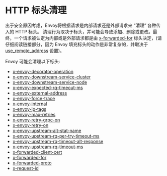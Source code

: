 # HTTP 标头清理

出于安全原因考虑，Envoy将根据请求是内部请求还是外部请求来 “清理” 各种传入的 HTTP 标头。
清理行为取决于标头，并可能会导致添加、删除或更改。最终，一个请求被认定为内部或是外部请求都是由 [x-forwarded-for](headers.md#config-http-conn-man-headers-x-forwarded-for) 标头决定，(请仔细阅读链接部分，因为 Envoy 填充标头的动作是非常复杂的，并取决于 [use_remote_address](https://www.envoyproxy.io/docs/envoy/latest/api-v1/network_filters/http_conn_man#config-http-conn-man-use-remote-address) 设置)。

Envoy 可能会清理以下标头:

- [x-envoy-decorator-operation](../http_filters/router_filter.md#config-http-filters-router-x-envoy-decorator-operation)
- [x-envoy-downstream-service-cluster](headers.md#config-http-conn-man-headers-downstream-service-cluster)
- [x-envoy-downstream-service-node](headers.md#config-http-conn-man-headers-downstream-service-node)
- [x-envoy-expected-rq-timeout-ms](../http_filters/router_filter.md#config-http-filters-router-x-envoy-expected-rq-timeout-ms)
- [x-envoy-external-address](headers.md#config-http-conn-man-headers-x-envoy-external-address)
- [x-envoy-force-trace](headers.md#config-http-conn-man-headers-x-envoy-force-trace)
- [x-envoy-internal](headers.md#config-http-conn-man-headers-x-envoy-internal)
- [x-envoy-ip-tags](../http_filters/ip_tagging_filter.md#config-http-filters-ip-tagging)
- [x-envoy-max-retries](../http_filters/router_filter.md#config-http-filters-router-x-envoy-max-retries)
- [x-envoy-retry-grpc-on](../http_filters/router_filter.md#config-http-filters-router-x-envoy-retry-grpc-on)
- [x-envoy-retry-on](../http_filters/router_filter.md#config-http-filters-router-x-envoy-retry-on)
- [x-envoy-upstream-alt-stat-name](../http_filters/router_filter.md#config-http-filters-router-x-envoy-upstream-alt-stat-name)
- [x-envoy-upstream-rq-per-try-timeout-ms](../http_filters/router_filter.md#config-http-filters-router-x-envoy-upstream-rq-per-try-timeout-ms)
- [x-envoy-upstream-rq-timeout-alt-response](../http_filters/router_filter.md#config-http-filters-router-x-envoy-upstream-rq-timeout-alt-response)
- [x-envoy-upstream-rq-timeout-ms](../http_filters/router_filter.md#config-http-filters-router-x-envoy-upstream-rq-timeout-ms)
- [x-forwarded-client-cert](headers.md#config-http-conn-man-headers-x-forwarded-client-cert)
- [x-forwarded-for](headers.md#config-http-conn-man-headers-x-forwarded-for)
- [x-forwarded-proto](headers.md#config-http-conn-man-headers-x-forwarded-proto)
- [x-request-id](headers.md#config-http-conn-man-headers-x-request-id)